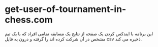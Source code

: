 # get-user-of-tournament-in-chess.com

این برنامه با ایندکس کردن یک صفحه از نتایج یک مسابقه تمامی افراد که با یک تیم مشخص در آن شرکت کرده اند را گرفته و درون یه فایل csv ذخیره می کند.

